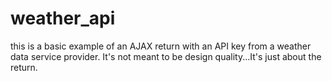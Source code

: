 # weather_api
this is a basic example of an AJAX return with an API key from a weather data service provider.  It's not meant to be design quality...It's just about the return.
